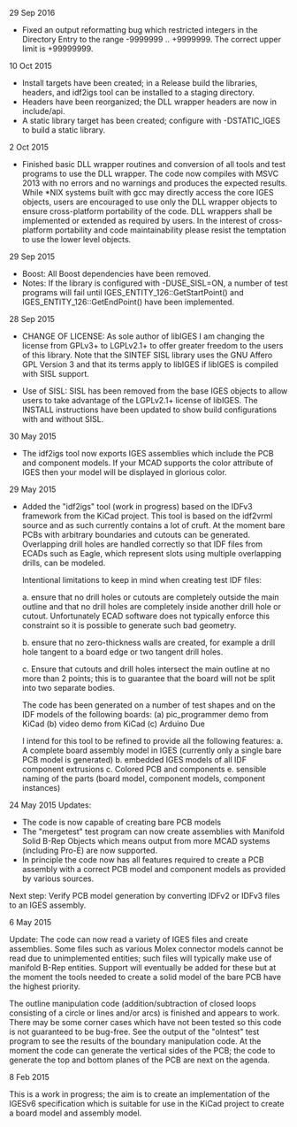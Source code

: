 29 Sep 2016
  + Fixed an output reformatting bug which restricted integers
    in the Directory Entry to the range -9999999 .. +9999999.
    The correct upper limit is +99999999.

10 Oct 2015
  + Install targets have been created; in a Release build the libraries,
    headers, and idf2igs tool can be installed to a staging directory.
  + Headers have been reorganized; the DLL wrapper headers are now in
    include/api.
  + A static library target has been created; configure with
    -DSTATIC_IGES to build a static library.

2 Oct 2015
  + Finished basic DLL wrapper routines and conversion of all tools
    and test programs to use the DLL wrapper. The code now compiles
    with MSVC 2013 with no errors and no warnings and produces the
    expected results. While *NIX systems built with gcc may directly
    access the core IGES objects, users are encouraged to use only
    the DLL wrapper objects to ensure cross-platform portability of
    the code. DLL wrappers shall be implemented or extended as
    required by users. In the interest of cross-platform portability
    and code maintainability please resist the temptation to use the
    lower level objects.

29 Sep 2015
  + Boost:
    All Boost dependencies have been removed.
  + Notes:
    If the library is configured with -DUSE_SISL=ON, a number
    of test programs will fail until IGES_ENTITY_126::GetStartPoint()
    and IGES_ENTITY_126::GetEndPoint() have been implemented.

28 Sep 2015
  + CHANGE OF LICENSE:
    As sole author of libIGES I am changing the license from
    GPLv3+ to LGPLv2.1+ to offer greater freedom to the users
    of this library.  Note that the SINTEF SISL library uses
    the GNU Affero GPL Version 3 and that its terms apply to
    libIGES if libIGES is compiled with SISL support.

  + Use of SISL:
    SISL has been removed from the base IGES objects to allow
    users to take advantage of the LGPLv2.1+ license of libIGES.
    The INSTALL instructions have been updated to show build
    configurations with and without SISL.

30 May 2015
  + The idf2igs tool now exports IGES assemblies which
    include the PCB and component models. If your MCAD
    supports the color attribute of IGES then your
    model will be displayed in glorious color.

29 May 2015
  + Added the "idf2igs" tool (work in progress) based on
    the IDFv3 framework from the KiCad project.
    This tool is based on the idf2vrml source and as
    such currently contains a lot of cruft. At the moment
    bare PCBs with arbitrary boundaries and cutouts can be
    generated. Overlapping drill holes are handled correctly
    so that IDF files from ECADs such as Eagle, which
    represent slots using multiple overlapping drills,
    can be modeled.

    Intentional limitations to keep in mind when creating
    test IDF files:

    a. ensure that no drill holes or cutouts are completely
    outside the main outline and that no drill holes are
    completely inside another drill hole or cutout.
    Unfortunately ECAD software does not typically enforce
    this constraint so it is possible to generate such
    bad geometry.

    b. ensure that no zero-thickness walls are created,
    for example a drill hole tangent to a board edge or
    two tangent drill holes.

    c. Ensure that cutouts and drill holes intersect the
    main outline at no more than 2 points; this is to
    guarantee that the board will not be split into two
    separate bodies.

    The code has been generated on a number of test shapes
    and on the IDF models of the following boards:
    (a) pic_programmer demo from KiCad
    (b) video demo from KiCad
    (c) Arduino Due

    I intend for this tool to be refined to provide all
    the following features:
    a. A complete board assembly model in IGES
       (currently only a single bare PCB model is generated)
    b. embedded IGES models of all IDF component extrusions
    c. Colored PCB and components
    e. sensible naming of the parts (board model, component
       models, component instances)

24 May 2015
Updates:
  + The code is now capable of creating bare PCB models
  + The "mergetest" test program can now create assemblies
    with Manifold Solid B-Rep Objects which means output
    from more MCAD systems (including Pro-E) are now
    supported.
  + In principle the code now has all features required
    to create a PCB assembly with a correct PCB model
    and component models as provided by various sources.

  Next step: Verify PCB model generation by converting
  IDFv2 or IDFv3 files to an IGES assembly.

6 May 2015

Update: The code can now read a variety of IGES files and create
assemblies. Some files such as various Molex connector models
cannot be read due to unimplemented entities; such files will
typically make use of manifold B-Rep entities. Support will
eventually be added for these but at the moment the tools needed
to create a solid model of the bare PCB have the highest priority.

The outline manipulation code (addition/subtraction of closed
loops consisting of a circle or lines and/or arcs) is finished
and appears to work. There may be some corner cases which have
not been tested so this code is not guaranteed to be bug-free.
See the output of the "olntest" test program to see the results
of the boundary manipulation code. At the moment the code can
generate the vertical sides of the PCB; the code to generate
the top and bottom planes of the PCB are next on the agenda.

8 Feb 2015

This is a work in progress; the aim is to create an implementation
of the IGESv6 specification which is suitable for use in the KiCad
project to create a board model and assembly model.

